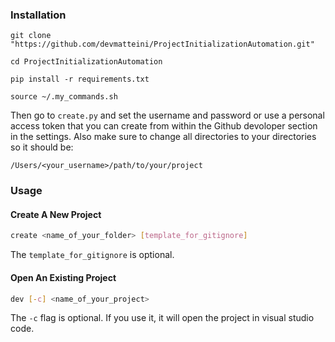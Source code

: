 ### Installation

```
git clone "https://github.com/devmatteini/ProjectInitializationAutomation.git"

cd ProjectInitializationAutomation

pip install -r requirements.txt

source ~/.my_commands.sh
```

Then go to `create.py` and set the username and password or use a personal access token that
you can create from within the Github devoloper section in the settings.
Also make sure to change all directories to your
directories so it should be:

`/Users/<your_username>/path/to/your/project`

### Usage

#### Create A New Project

```bash
create <name_of_your_folder> [template_for_gitignore]
```

The `template_for_gitignore` is optional.

#### Open An Existing Project

```bash
dev [-c] <name_of_your_project>
```

The `-c` flag is optional. If you use it, it will open the project in visual studio code.
